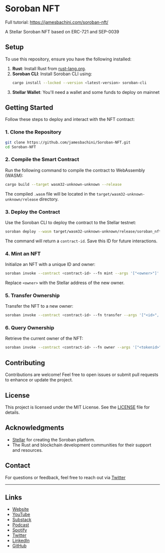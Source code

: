 # Soroban NFT

Full tutorial: https://jamesbachini.com/soroban-nft/

A Stellar Soroban NFT based on ERC-721 and SEP-0039

## Setup

To use this repository, ensure you have the following installed:

1. **Rust**: Install Rust from [rust-lang.org](https://www.rust-lang.org/).
2. **Soroban CLI**: Install Soroban CLI using:
   ```bash
   cargo install --locked --version <latest-version> soroban-cli
   ```
3. **Stellar Wallet**: You'll need a wallet and some funds to deploy on mainnet

## Getting Started

Follow these steps to deploy and interact with the NFT contract:

### 1. Clone the Repository

```bash
git clone https://github.com/jamesbachini/Soroban-NFT.git
cd Soroban-NFT
```

### 2. Compile the Smart Contract

Run the following command to compile the contract to WebAssembly (WASM):

```bash
cargo build --target wasm32-unknown-unknown --release
```

The compiled `.wasm` file will be located in the `target/wasm32-unknown-unknown/release` directory.

### 3. Deploy the Contract

Use the Soroban CLI to deploy the contract to the Stellar testnet:

```bash
soroban deploy --wasm target/wasm32-unknown-unknown/release/soroban_nft.wasm --network testnet
```

The command will return a `contract-id`. Save this ID for future interactions.

### 4. Mint an NFT

Initialize an NFT with a unique ID and owner:

```bash
soroban invoke --contract <contract-id> --fn mint --args '["<owner>"]' --network testnet
```

Replace `<owner>` with the Stellar address of the new owner.

### 5. Transfer Ownership

Transfer the NFT to a new owner:

```bash
soroban invoke --contract <contract-id> --fn transfer --args '["<id>", "<from>", "<to>", "<tokenid>"]' --network testnet
```

### 6. Query Ownership

Retrieve the current owner of the NFT:

```bash
soroban invoke --contract <contract-id> --fn owner --args '["<tokenid>"]' --network testnet
```

## Contributing

Contributions are welcome! Feel free to open issues or submit pull requests to enhance or update the project.

## License

This project is licensed under the MIT License. See the [LICENSE](LICENSE) file for details.

## Acknowledgments

- [Stellar](https://stellar.org) for creating the Soroban platform.
- The Rust and blockchain development communities for their support and resources.

## Contact

For questions or feedback, feel free to reach out via [Twitter](https://twitter.com/james_bachini)

---

## Links

- [Website](https://jamesbachini.com)
- [YouTube](https://www.youtube.com/c/JamesBachini?sub_confirmation=1)
- [Substack](https://bachini.substack.com)
- [Podcast](https://podcasters.spotify.com/pod/show/jamesbachini)
- [Spotify](https://open.spotify.com/show/2N0D9nvdxoe9rY3jxE4nOZ)
- [Twitter](https://twitter.com/james_bachini)
- [LinkedIn](https://www.linkedin.com/in/james-bachini/)
- [GitHub](https://github.com/jamesbachini)
